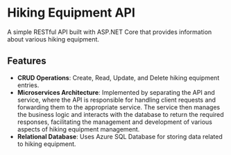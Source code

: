 # Hiking Equipment API

A simple RESTful API built with ASP.NET Core that provides information about various hiking equipment.

## Features
- **CRUD Operations**: Create, Read, Update, and Delete hiking equipment entries.
- **Microservices Architecture**: Implemented by separating the API and service, where the API is responsible for handling client requests and forwarding them to the appropriate service. The service then manages the business logic and interacts with the database to return the required responses, facilitating the management and development of various aspects of hiking equipment management.
- **Relational Database**: Uses Azure SQL Database for storing data related to hiking equipment.
